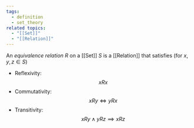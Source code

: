 ```yaml
---
tags:
  - definition
  - set_theory
related topics:
  - "[[Set]]"
  - "[[Relation]]"
---
```

An _equivalence relation_ $R$ on a [[Set]] $S$ is a [[Relation]] that satisfies (for $x,y,z\in S$)
- Reflexivity:$$xRx$$
- Commutativity:$$xRy\iff yRx$$
- Transitivity:$$xRy\land yRz \implies xRz$$